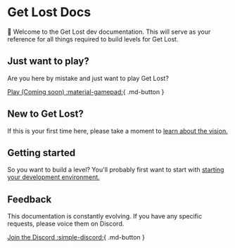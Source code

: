 # Get Lost Docs

👋 Welcome to the Get Lost dev documentation. This will serve as your reference for all things required to build levels for Get Lost.

## Just want to play?

Are you here by mistake and just want to play Get Lost?

[Play (Coming soon) :material-gamepad:](#){ .md-button }

## New to Get Lost?

If this is your first time here, please take a moment to [learn about the vision.](about.md)

## Getting started

So you want to build a level? You'll probably first want to start with [starting your development environment.](tutorials/map/starting-dev-env.md)

## Feedback

This documentation is constantly evolving. If you have any specific requests, please voice them on Discord.

[Join the Discord :simple-discord:](https://discord.gg/v4AAezkSEu){ .md-button }
